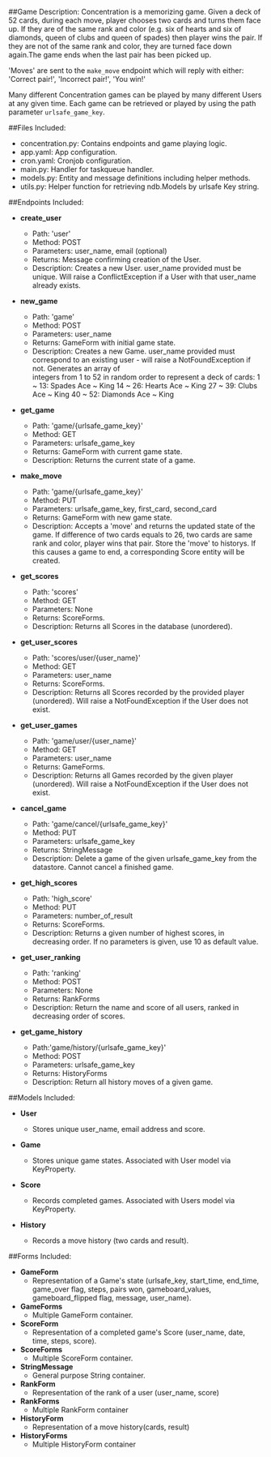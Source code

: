##Game Description:
Concentration is a memorizing game. Given a deck of 52 cards, during each move, 
player chooses two cards and turns them face up. If they are of the same rank and 
color (e.g. six of hearts and six of diamonds, queen of clubs and queen of spades) 
then player wins the pair. If they are not of the same rank and color, they 
are turned face down again.The game ends when the last pair has been picked up.

'Moves' are sent to the `make_move` endpoint which will reply with either: 
'Correct pair!', 'Incorrect pair!', 'You win!'

Many different Concentration games can be played by many different Users at any
given time. Each game can be retrieved or played by using the path parameter
`urlsafe_game_key`.

##Files Included:
 - concentration.py: Contains endpoints and game playing logic.
 - app.yaml: App configuration.
 - cron.yaml: Cronjob configuration.
 - main.py: Handler for taskqueue handler.
 - models.py: Entity and message definitions including helper methods.
 - utils.py: Helper function for retrieving ndb.Models by urlsafe Key string.

##Endpoints Included:
 - **create_user**
    - Path: 'user'
    - Method: POST
    - Parameters: user_name, email (optional)
    - Returns: Message confirming creation of the User.
    - Description: Creates a new User. user_name provided must be unique. Will 
    raise a ConflictException if a User with that user_name already exists.
    
 - **new_game**
    - Path: 'game'
    - Method: POST
    - Parameters: user_name
    - Returns: GameForm with initial game state.
    - Description: Creates a new Game. user_name provided must correspond to an
    existing user - will raise a NotFoundException if not. Generates an array of  
    integers from 1 to 52 in random order to represent a deck of cards:
        1  ~ 13: Spades Ace ~ King
        14 ~ 26: Hearts Ace ~ King
        27 ~ 39: Clubs Ace ~ King
        40 ~ 52: Diamonds Ace ~ King
     
 - **get_game**
    - Path: 'game/{urlsafe_game_key}'
    - Method: GET
    - Parameters: urlsafe_game_key
    - Returns: GameForm with current game state.
    - Description: Returns the current state of a game.
    
 - **make_move**
    - Path: 'game/{urlsafe_game_key}'
    - Method: PUT
    - Parameters: urlsafe_game_key, first_card, second_card
    - Returns: GameForm with new game state.
    - Description: Accepts a 'move' and returns the updated state of the game. 
    If difference of two cards equals to 26, two cards are same rank and color,
    player wins that pair. Store the 'move' to historys. If this causes a game 
    to end, a corresponding Score entity will be created.
    
 - **get_scores**
    - Path: 'scores'
    - Method: GET
    - Parameters: None
    - Returns: ScoreForms.
    - Description: Returns all Scores in the database (unordered).
    
 - **get_user_scores**
    - Path: 'scores/user/{user_name}'
    - Method: GET
    - Parameters: user_name
    - Returns: ScoreForms. 
    - Description: Returns all Scores recorded by the provided player (unordered).
    Will raise a NotFoundException if the User does not exist.

- **get_user_games**
    - Path: 'game/user/{user_name}'
    - Method: GET
    - Parameters: user_name
    - Returns: GameForms.
    - Description: Returns all Games recorded by the given player (unordered).
    Will raise a NotFoundException if the User does not exist.

- **cancel_game**
    - Path: 'game/cancel/{urlsafe_game_key}'
    - Method: PUT
    - Parameters: urlsafe_game_key
    - Returns: StringMessage
    - Description: Delete a game of the given urlsafe_game_key from the datastore.
    Cannot cancel a finished game.

- **get_high_scores**
    - Path: 'high_score'
    - Method: PUT
    - Parameters: number_of_result
    - Returns: ScoreForms.
    - Description: Returns a given number of highest scores, in decreasing order. If no 
    parameters is given, use 10 as default value.

- **get_user_ranking**
    - Path: 'ranking'
    - Method: POST
    - Parameters: None
    - Returns: RankForms
    - Description: Return the name and score of all users, ranked in decreasing order 
    of scores.

- **get_game_history**
    - Path:'game/history/{urlsafe_game_key}'
    - Method: POST
    - Parameters: urlsafe_game_key
    - Returns: HistoryForms
    - Description: Return all history moves of a given game.

##Models Included:
 - **User**
    - Stores unique user_name, email address and score.
    
 - **Game**
    - Stores unique game states. Associated with User model via KeyProperty.
    
 - **Score**
    - Records completed games. Associated with Users model via KeyProperty.

- **History**
    - Records a move history (two cards and result).
    
##Forms Included:
 - **GameForm**
    - Representation of a Game's state (urlsafe_key, start_time, end_time,
    game_over flag, steps, pairs won, gameboard_values, gameboard_flipped flag,
    message, user_name).
 - **GameForms**
    - Multiple GameForm container. 
 - **ScoreForm**
    - Representation of a completed game's Score (user_name, date, time, steps,
    score).
 - **ScoreForms**
    - Multiple ScoreForm container.
 - **StringMessage**
    - General purpose String container.
 - **RankForm**
    - Representation of the rank of a user (user_name, score)
 - **RankForms**
    - Multiple RankForm container
 - **HistoryForm**
    - Representation of a move history(cards, result)
 - **HistoryForms**
    - Multiple HistoryForm container